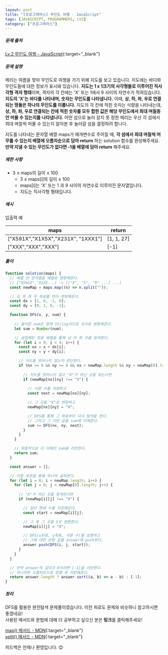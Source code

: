 ```yaml
---
layout: post
title: "[프로그래머스] 무인도 여행 - JavaScript"
tags: [JAVASCRIPT, PROGRAMMERS, LV2]
category: ["프로그래머스"]
---
```


##### 문제 출처

[Lv.2 무인도 여행 - JavaScript](https://school.programmers.co.kr/learn/courses/30/lessons/154540?language=javascript){:target="\_blank"}

##### 문제 설명

메리는 여름을 맞아 무인도로 여행을 가기 위해 지도를 보고 있습니다. 지도에는 바다와 무인도들에 대한 정보가 표시돼 있습니다. **지도는 1 x 1크기의 사각형들로 이루어진 직사각형 격자 형태**이며, 격자의 각 칸에는 'X' 또는 1에서 9 사이의 자연수가 적혀있습니다. **지도의 'X'는 바다를 나타내며, 숫자는 무인도를 나타냅니다.** 이때, **상, 하, 좌, 우로 연결되는 땅들은 하나의 무인도를 이룹니다.** 지도의 각 칸에 적힌 숫자는 식량을 나타내는데, **상, 하, 좌, 우로 연결되는 칸에 적힌 숫자를 모두 합한 값은 해당 무인도에서 최대 며칠동안 머물 수 있는지를 나타냅니다.** 어떤 섬으로 놀러 갈지 못 정한 메리는 우선 각 섬에서 최대 며칠씩 머물 수 있는지 알아본 후 놀러갈 섬을 결정하려 합니다.

지도를 나타내는 문자열 배열 maps가 매개변수로 주어질 때, **각 섬에서 최대 며칠씩 머무를 수 있는지 배열에 오름차순으로 담아 return** 하는 solution 함수를 완성해주세요. **만약 지낼 수 있는 무인도가 없다면 -1을 배열에 담아 return** 해주세요.

##### 제한 사항

- 3 ≤ maps의 길이 ≤ 100
  - 3 ≤ maps[i]의 길이 ≤ 100
  - maps[i]는 'X' 또는 1 과 9 사이의 자연수로 이루어진 문자열입니다.
  - 지도는 직사각형 형태입니다.

##### 예시

입출력 예

| maps                               | return     |
| ---------------------------------- | ---------- |
| ["X591X","X1X5X","X231X", "1XXX1"] | [1, 1, 27] |
| ["XXX","XXX","XXX"]                | [-1]       |

##### 풀이

```javascript
function solution(maps) {
  // 배열 안 문자열을 배열로 변환해준다.
  // ["X591X","X1X5...] -> [["X", "5", "9" ...] ...]
  const newMap = maps.map((n) => n.split(""));

  // 상 하 좌 우 좌표를 미리 셋팅해둔다.
  const dx = [1, 0, -1, 0];
  const dy = [0, 1, 0, -1];

  function DFS(x, y, num) {
    
    // 들어온 num은 현재 String이므로 숫자로 변환해준다.
    let sum = Number(num);

    // 설정해둔 좌표 배열을 통해 상 하 좌 우를 탐색한다.
    for (let i = 0; i < 4; i++) {
      const nx = x + dx[i];
      const ny = y + dy[i];

      // 지도를 벗어나지 않는지 판단한다.
      if (nx >= 0 && ny >= 0 && nx < newMap.length && ny < newMap[0].length) {
        
        // 지도를 벗어나지 않고 "X"가 아닌 곳을 찾는다면
        if (newMap[nx][ny] !== "X") {
          
          // 식량 수를 저장하고
          const next = newMap[nx][ny];

          // 그 곳을 "X"로 변환하고
          newMap[nx][ny] = "X";

          // DFS를 통해 그 좌표부터 다시 탐색을 한다.
          // 그리고 그 리턴 값을 sum에 더해준다.
          sum += DFS(nx, ny, next);
        }
      }
    }

    // 최종적으로 다 더해진 sum을 리턴한다.
    return sum;
  }

  const answer = [];

  // 이중 포문을 통해 하나씩 살펴본다.
  for (let i = 0; i < newMap.length; i++) {
    for (let j = 0; j < newMap[0].length; j++) {
      
      // "X"가 아닌 곳을 찾게된다면
      if (newMap[i][j] !== "X") {

        // 일단 현재 수를 저장해둔다.
        const start = newMap[i][j];

        // 그 후 그 곳을 X로 변환한다.
        newMap[i][j] = "X";

        // DFS(x좌표, y좌표, 식량 수)를 실행하고
        // 그에 대한 반환 값을 answer에 push한다.
        answer.push(DFS(i, j, start));
      }
    }
  }

  // 만약 answer의 길이가 0이라면 [-1]을 리턴한다.
  // 아니라면 오름차순으로 정렬 후 리턴해준다.
  return answer.length ? answer.sort((a, b) => a - b) : [-1];
}
```

##### 정리

DFS를 활용한 완전탐색 문제풀이였습니다. 이전 피로도 문제와 비슷하니 참고하시면 좋겠네요!<br/>
사용된 메서드와 문법에 대해 더 공부하고 싶으신 분은 **링크**를 클릭해주세요!

[map() 메서드 - MDN](https://developer.mozilla.org/ko/docs/Web/JavaScript/Reference/Global_Objects/Array/map){:target="\_blank"}<br />
[split() 메서드 - MDN](https://developer.mozilla.org/ko/docs/Web/JavaScript/Reference/Global_Objects/String/split){:target="\_blank"}<br />

피드백은 언제나 환영입니다. 😊
